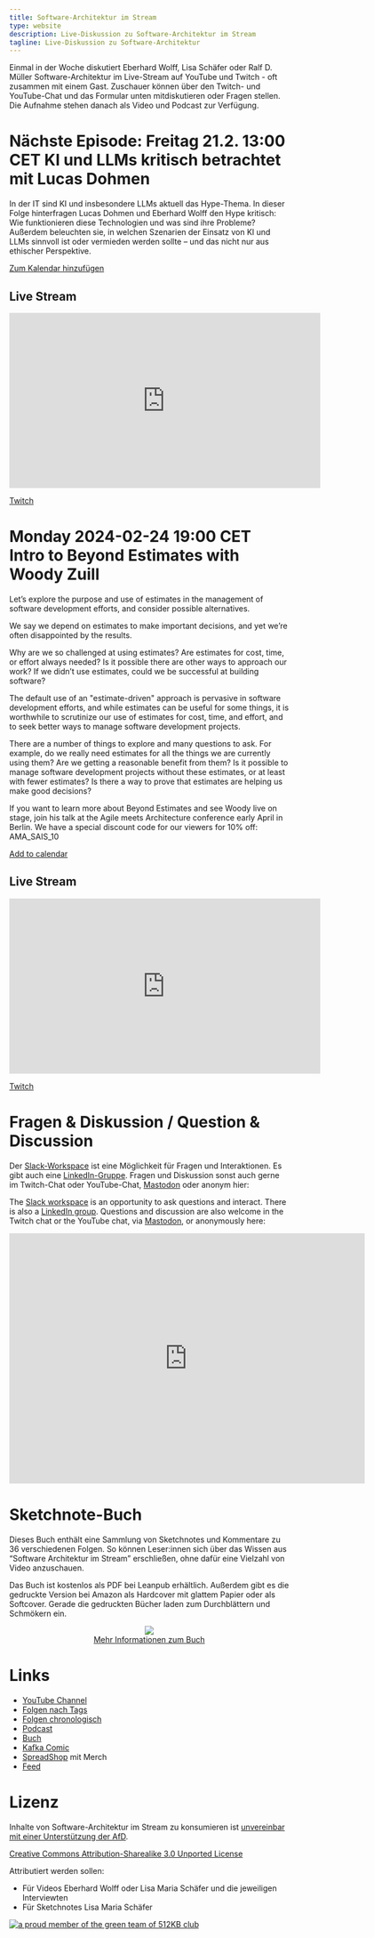 ```yaml
---
title: Software-Architektur im Stream
type: website
description: Live-Diskussion zu Software-Architektur im Stream
tagline: Live-Diskussion zu Software-Architektur
---
```


Einmal in der Woche diskutiert Eberhard Wolff, Lisa Schäfer oder Ralf
D. Müller
Software-Architektur im
Live-Stream auf YouTube und Twitch - oft zusammen mit einem
Gast. Zuschauer können über den Twitch- und YouTube-Chat und
das Formular unten mitdiskutieren oder Fragen
stellen. 
Die Aufnahme stehen danach als Video und Podcast zur Verfügung.

# Nächste Episode: Freitag 21.2. 13:00 CET KI und LLMs kritisch betrachtet mit Lucas Dohmen

In der IT sind KI und insbesondere LLMs aktuell das Hype-Thema. In
dieser Folge hinterfragen Lucas Dohmen und Eberhard Wolff den Hype
kritisch: Wie funktionieren diese Technologien und was sind ihre
Probleme? Außerdem beleuchten sie, in welchen Szenarien der Einsatz
von KI und LLMs sinnvoll ist oder vermieden werden sollte – und das
nicht nur aus ethischer Perspektive.

[Zum Kalendar hinzufügen](termin.ics)


## Live Stream

<center>
<div class="embed-container"> <iframe width="560" height="315"
	src="https://www.youtube-nocookie.com/embed/2ObdIUfjdpA"
	frameborder="0" allow="accelerometer; autoplay; clipboard-write;
	encrypted-media; gyroscope; picture-in-picture fullscreen"
	></iframe>
</div>
</center>

[Twitch](https://www.twitch.tv/ebrwolff)

# Monday 2024-02-24 19:00 CET Intro to Beyond Estimates with Woody Zuill

Let’s explore the purpose and use of estimates in the management of
software development efforts, and consider possible alternatives.
 
We say we depend on estimates to make important decisions, and yet
we’re often disappointed by the results.
 
Why are we so challenged at using estimates? Are estimates for cost,
time, or effort always needed? Is it possible there are other ways to
approach our work? If we didn’t use estimates, could we be successful
at building software?
 
The default use of an "estimate-driven" approach is pervasive in
software development efforts, and while estimates can be useful for
some things, it is worthwhile to scrutinize our use of estimates for
cost, time, and effort, and to seek better ways to manage software
development projects.
 
There are a number of things to explore and many questions to ask. For
example, do we really need estimates for all the things we are
currently using them? Are we getting a reasonable benefit from them?
Is it possible to manage software development projects without these
estimates, or at least with fewer estimates? Is there a way to prove
that estimates are helping us make good decisions?

If you want to learn more about Beyond Estimates and see Woody live on
stage, join his talk at the Agile meets Architecture conference early
April in Berlin. We have a special discount code for our viewers for
10% off: AMA_SAIS_10 

[Add to calendar](stream.ics)


## Live Stream

<center>
<div class="embed-container"> <iframe width="560" height="315"
	src="https://www.youtube-nocookie.com/embed/KpsEo7-5kwk"
	frameborder="0" allow="accelerometer; autoplay; clipboard-write;
	encrypted-media; gyroscope; picture-in-picture fullscreen"
	></iframe>
</div>
</center>

[Twitch](https://www.twitch.tv/ebrwolff)


# Fragen & Diskussion  / Question & Discussion

Der [Slack-Workspace](https://join.slack.com/t/softwarearchi-z7a7941/shared_invite/zt-1tulnbk2p-RfGUvFstUIqywdZFU3MhAw) ist eine Möglichkeit für Fragen und
Interaktionen.
Es gibt auch eine
[LinkedIn-Gruppe](https://www.linkedin.com/groups/12879027/).
Fragen und Diskussion sonst auch gerne im Twitch-Chat oder
YouTube-Chat, 
[Mastodon](https://mastodon.social/web/@ewolff) oder anonym
hier:

The [Slack workspace](https://join.slack.com/t/softwarearchi-z7a7941/shared_invite/zt-1tulnbk2p-RfGUvFstUIqywdZFU3MhAw) is an opportunity to ask questions and
interact.
There is also a [LinkedIn
group](https://www.linkedin.com/groups/12879027/).
Questions and discussion are also welcome in the Twitch chat or the
YouTube chat, via
[Mastodon](https://mastodon.social/web/@ewolff), or
anonymously here:

<div class="embed-container">
<div class="ratio4x3">
<iframe
src="https://docs.google.com/forms/d/e/1FAIpQLSf0xIZkNG_wRJ0IiobVcO3Z-q3dQMcwYTww0wgiWCupZCKM4A/viewform?embedded=true"
width="640" height="450" frameborder="0" marginheight="0"
marginwidth="0">Loading…</iframe>
</div>
</div>

# Sketchnote-Buch

Dieses Buch enthält eine Sammlung von Sketchnotes und Kommentare zu 36
verschiedenen Folgen. So können Leser:innen sich über das Wissen aus
“Software Architektur im Stream” erschließen, ohne dafür eine Vielzahl
von Video anzuschauen.

Das Buch ist kostenlos als PDF bei Leanpub erhältlich. Außerdem gibt
es die gedruckte Version bei Amazon als Hardcover mit glattem Papier
oder als Softcover. Gerade die gedruckten Bücher laden zum
Durchblättern und Schmökern ein. 

<center>

<a href="sketchnote-buch"> <img
src="sketchnote-buch.jpg" /> <br /> Mehr Informationen zum Buch</a>

</center>

# Links

* [YouTube Channel](https://www.youtube.com/user/ewolff/)
* [Folgen nach Tags](tags.html)
* [Folgen chronologisch](chronologisch.html)
* [Podcast](podcast.html)
* [Buch](/sketchnote-buch)
* [Kafka Comic](/kafka-comic)
* [SpreadShop](https://software-architektur-im-stream.myspreadshop.de/)
  mit Merch
* [Feed](feed.xml)

# Lizenz

Inhalte von Software-Architektur im Stream zu konsumieren ist
[unvereinbar mit einer Unterstützung der AfD](/2024/01/22/folge198.html).

[Creative Commons Attribution-Sharealike 3.0 Unported
License](http://creativecommons.org/licenses/by-sa/3.0/)

Attributiert werden sollen:

* Für Videos Eberhard Wolff oder Lisa Maria Schäfer und die jeweiligen Interviewten
* Für Sketchnotes Lisa Maria Schäfer

<a rel="me" href="https://mastodon.social/@ewolff"></a>

<a href="https://512kb.club"><img src="https://512kb.club/assets/images/green-team.svg"
alt="a proud member of the green team of 512KB club" /></a>
